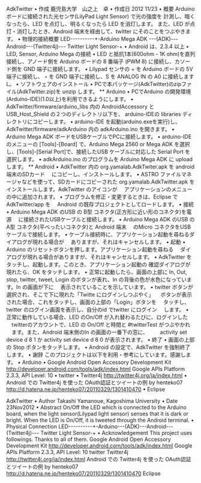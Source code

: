 AdkTwitter
	•	作成 鹿児島大学　山之上　卓
	•	作成日 2012 11/23
	•	概要
Arduino ボードに接続された光センサ(LilyPad Light Sensor) で光の強度を 計測し、暗くなったら、LED を点灯し、明るくなったら LED を消灯します。 また、LED が点灯・消灯したとき、Android 端末を経由して、twitter にそのことをつぶやきます。
	•	物理的接続概要 LED----------+-Arduino Mega ADK ---(ADK)---Android---(Twitter4j)--- Twitter Light Sensor-+
	•	Android は、2.3.4 以上
	•	LED, Sensor, Arduino Mega の接続
	•	LED と抵抗1本(600ohm - 1K ohm)を直列接続し、アノード側を Arduino ボードの 8 番端子 (PWM 8) に接続し、カソード側を GND 端子に接続します。
	•	Lilypad センサの + を Arduino ボードの 5V 端子に接続し、
	◦	を GND 端子に接続し、S を ANALOG IN の A0 に接続しますL。
	•	ソフトウェアのインストール
	•	PCで本パッケージ(AdkTwitter)のzipファイル(AdkTwitter.zip)を unzip します。
** Arduino
	•	PCでArduino の開発環境(Arduino-IDE)(1.0以上)を利用できるようにします。
	•	AdkTwitter/firmware/arduino_libs 内の AndroidAccessory と USB_Host_Shield の２つのディレクトリ以下を、 arduino-IDEの libraries ディレクトリにコピーします。
	•	arduino-IDE を起動(arduino.exeを実行)し、AdkTwitter/firmware/adkArduino 内の adkArduino.ino を開きます。
	•	Arduino Mega ADK ボードをUSBケーブルでPCに接続します。
	•	arduino-IDE のメニューの [Tools]-[Board] で、Arduino Mega 2560 or Mega ADK を選択し、[Tools]-[Serial Port]で、接続したUSB ケーブルに対応した Serial Port を選択します。
	•	adkArduino.ino のプログラムを Arduino Mega ADK に upload します。
** Android
	•	AdkTwitter 内の org.yamalab.AdkTwiter.apk を android 端末のSDカード 　にコピーし、インストールします。
	•	ASTRO ファイルマネージャなどを使って、SDカードにコピーされた org.yamalab.AdkTwitter.apk をインストールします。AdkTwitter のアイコンが 　アプリケーションのメニューの中に追加されます。
	•	プログラムを修正・変更するときは、Eclipse で AdkTwitter/app を 　Android の既存プロジェクトとしてロードします。
	•	接続
	•	Arduino Mega ADK のUSB の B型 コネクタ(正方形に近い形のコネクタ)を電源 　に接続されたUSBケーブルと接続します。
	•	Arduino Mega ADK のUSB の A型 コネクタ(平べったいコネクタ)と Android 端末 　のMicro コネクタをUSBケーブルで接続します。
	•	ケーブル接続時に、アプリケーション起動を尋ねるダイアログが現れる場合が 　ありますが、それはキャンセルします。
	•	起動
	•	Arduino のリセットボタンを押します。アプリケーション起動を尋ねる 　ダイアログが現れる場合がありますが、それはキャンセルします。
	•	AdkTwitter をタッチし、起動します。このとき、アプリケーション起動の 確認ダイアログが現れたら、OK をタッチします。
	•	正常に起動したら、画面の上部に In, Out, stop, twitter, tweet, Login のボタンが表れ、In の背後の色が水色になっています。In の画面が下に 　表示されていることを示しています。
	•	twitter ボタンが選択され、そこで下に現れた「Twitte にログインしつぶやく」 　ボタンが表示された場合、これをタッチし、画面の上部の「Login」ボタンを 　タッチし、twitter のログイン画面を表示し、自分のid でtwitter にログイン 　します。
	•	正常に動作している場合、LED のOn/Off が入れ替わるたびに、ログインした 　twitterのアカウントで、LED の On/Off と時間と #twitterTest がつぶやかれ 　ます。また、Android 端末側のIn の画面の一番下の窓に、 　　activity set device d 8 1 か activity set device d 8 0 が表示されます。
	•	終了
	•	画面の上部の Stop ボタンをタッチします。
	•	Android の設定で、AdkTwitter を強制終了します。
	•	謝辞 このプロジェクトは以下を利用・参考にしています。感謝します。
	•	Arduino
	•	Google Android Open Accessory Development Kit http://developer.android.com/tools/adk/index.html Google APIs Platform 2.3.3, API Level: 10 
	•	twitter
	•	Twitter4j http://twitter4j.org/ja/index.html
	•	Android での Twitter4j を使った OAuth認証とツイートの例 by henteko07 http://d.hatena.ne.jp/henteko07/20110329/1301410470
	•	Eclipse

AdkTwitter
	•	Author Takashi Yamanoue, Kagoshima University
	•	Date 23Nov2012
	•	Abstract
On/Off the LED which is connected to the Arduino board, when the light sensor(Lilypad light sensor) senses that it is dark or bright. When the LED is On/Off, it is tweeted through the Android terminal.
	•	Physical Connection
LED----------+-Arduino---(ADK)---Android---(Twitter4j)--- Twitter Light Sensor-+
	•	Acknowledgement
This project uses followings. Thanks to all of them.
Google Android Open Accessory Development Kit http://developer.android.com/tools/adk/index.html Google APIs Platform 2.3.3, API Level: 10
twitter
Twitter4j http://twitter4j.org/ja/index.html
Android での Twitter4j を使った OAuth認証とツイートの例 by henteko07 http://d.hatena.ne.jp/henteko07/20110329/1301410470
Eclipse